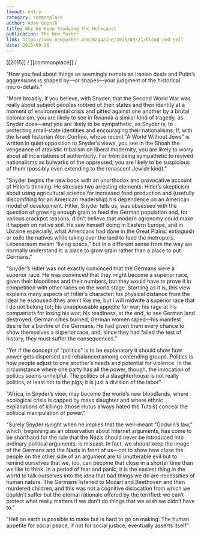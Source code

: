 ```yaml
---
layout: entry
category: commonplace
author: Adam Gopnik
title: Why We Keep Studying the Holocaust
publication: The New Yorker
link: https://www.newyorker.com/magazine/2015/09/21/blood-and-soil
date: 2015-09-26
---
```


[[2015]] / [[commonplace]] / 

"How you feel about things as seemingly remote as Iranian deals and Putin’s aggressions is shaped by—or shapes—your judgment of the historical micro-details."

"More broadly, if you believe, with Snyder, that the Second World War was really about subject peoples robbed of their states and their identity at a moment of environmental crisis and pitted against one another by a brutal colonialism, you are likely to see in Rwanda a similar kind of tragedy, as Snyder does—and you are likely to be sympathetic, as Snyder is, to protecting small-state identities and encouraging their nationalisms. If, with the Israeli historian Alon Confino, whose recent “A World Without Jews” is written in quiet opposition to Snyder’s views, you see in the Shoah the vengeance of atavistic tribalism on liberal modernity, you are likely to worry about all incantations of authenticity. Far from being sympathetic to revived nationalisms as bulwarks of the oppressed, you are likely to be suspicious of them (possibly even extending to the renascent Jewish kind)."

"Snyder begins the new book with an unorthodox and provocative account of Hitler’s thinking. He stresses two arresting elements: Hitler’s skepticism about using agricultural science for increased food production and (usefully discomfiting for an American readership) his dependence on an American model of development. Hitler, Snyder tells us, was obsessed with the question of growing enough grain to feed the German population and, for various crackpot reasons, didn’t believe that modern agronomy could make it happen on native soil. He saw himself doing in Eastern Europe, and in Ukraine especially, what Americans had done in the Great Plains: extinguish or exile the natives while taking over the land to feed the metropolis. Lebensraum meant “living space,” but in a different sense from the way we normally understand it: a place to grow grain rather than a place to put Germans."

"Snyder’s Hitler was not exactly convinced that the Germans were a superior race. He was convinced that they might become a superior race, given their bloodlines and their numbers, but they would have to prove it in competition with other races on the world stage. Startling as it is, this view explains many aspects of Hitler’s character: his physical distance from the ideal he espoused (they aren’t like me, but I will midwife a superior race that I do not belong to); his unappeasable appetite for war; his rage at his compatriots for losing his war; his readiness, at the end, to see German land destroyed, German cities burned, German women raped—his manifest desire for a bonfire of the Germans. He had given them every chance to show themselves a superior race, and, since they had failed the test of history, they must suffer the consequences."

"Yet if the concept of “politics” is to be explanatory it should show how power gets dispersed and rebalanced among contending groups. Politics is how people adjust to one another’s needs and potential for violence. In the circumstance where one party has all the power, though, the invocation of politics seems unhelpful. The politics of a slaughterhouse is not really politics, at least not to the pigs; it is just a division of the labor"

"Africa, in Snyder’s view, may become the world’s new bloodlands, where ecological crisis is capped by mass slaughter and where ethnic explanations of killings (those Hutus always hated the Tutsis) conceal the political manipulation of power."

"Surely Snyder is right when he implies that the well-meant “Godwin’s law,” which, beginning as an observation about Internet arguments, has come to be shorthand for the rule that the Nazis should never be introduced into ordinary political arguments, is miscast. In fact, we should keep the image of the Germans and the Nazis in front of us—not to show how close the people on the other side of an argument are to unutterable evil but to remind ourselves that we, too, can become that close in a shorter time than we like to think. In a period of fear and panic, it is the easiest thing in the world to talk ourselves into the idea that bad things we do are necessities of human nature. The Germans listened to Mozart and Beethoven and then murdered children, and this was not a cognitive dislocation from which we couldn’t suffer but the eternal rationale offered by the terrified: we can’t protect what really matters if we don’t do things that we wish we didn’t have to."

"Hell on earth is possible to make but is hard to go on making. The human appetite for social peace, if not for social justice, eventually asserts itself"
